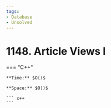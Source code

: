 ```yaml
---
tags:
- Database
- Unsolved
---
```



# 1148. Article Views I

=== "C++"

    **Time:** $O()$

    **Space:** $O()$

    ``` c++
    ```